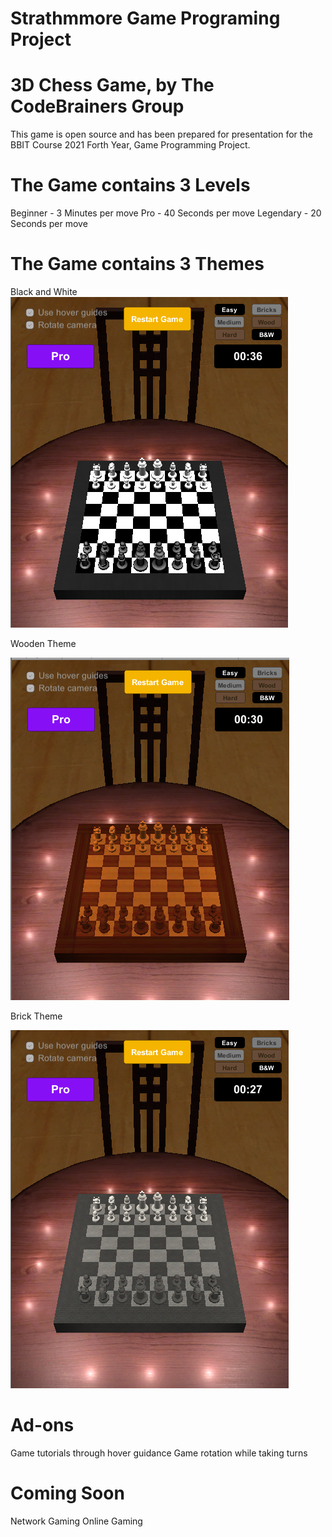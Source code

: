 # Strathmmore Game Programing Project
# 3D Chess Game, by The CodeBrainers Group

This game is open source and has been prepared for presentation for the BBIT Course 2021 Forth Year, Game Programming Project.

# The Game contains 3 Levels
Beginner - 3 Minutes per move
Pro - 40 Seconds per move
Legendary - 20 Seconds per move

# The Game contains 3 Themes
Black and White
![Game Image](https://raw.githubusercontent.com/stanymaina/su-gaming-project/master/bw-chess.png)

Wooden Theme

![Game Image](https://raw.githubusercontent.com/stanymaina/su-gaming-project/master/wood-chess.png)

Brick Theme

![Game Image](https://raw.githubusercontent.com/stanymaina/su-gaming-project/master/brick-chess.png)

# Ad-ons
Game tutorials through hover guidance
Game rotation while taking turns

# Coming Soon
Network Gaming
Online Gaming

